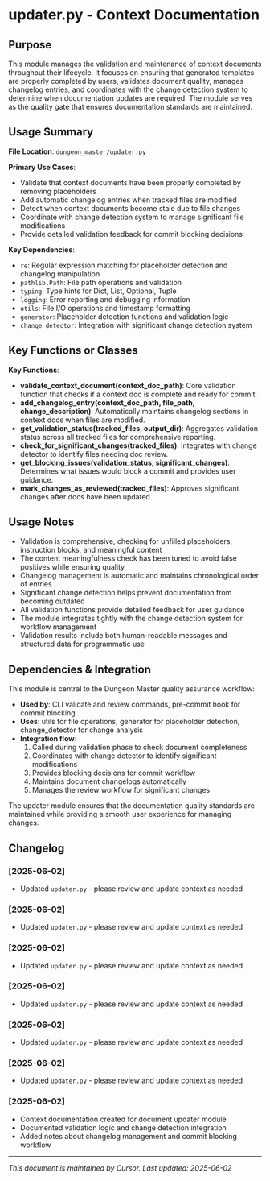 # updater.py - Context Documentation

## Purpose

This module manages the validation and maintenance of context documents throughout their lifecycle. It focuses on ensuring that generated templates are properly completed by users, validates document quality, manages changelog entries, and coordinates with the change detection system to determine when documentation updates are required. The module serves as the quality gate that ensures documentation standards are maintained.

## Usage Summary

**File Location**: `dungeon_master/updater.py`

**Primary Use Cases**:

- Validate that context documents have been properly completed by removing placeholders
- Add automatic changelog entries when tracked files are modified
- Detect when context documents become stale due to file changes
- Coordinate with change detection system to manage significant file modifications
- Provide detailed validation feedback for commit blocking decisions

**Key Dependencies**:

- `re`: Regular expression matching for placeholder detection and changelog manipulation
- `pathlib.Path`: File path operations and validation
- `typing`: Type hints for Dict, List, Optional, Tuple
- `logging`: Error reporting and debugging information
- `utils`: File I/O operations and timestamp formatting
- `generator`: Placeholder detection functions and validation logic
- `change_detector`: Integration with significant change detection system

## Key Functions or Classes

**Key Functions**:

- **validate_context_document(context_doc_path)**: Core validation function that checks if a context doc is complete and ready for commit.
- **add_changelog_entry(context_doc_path, file_path, change_description)**: Automatically maintains changelog sections in context docs when files are modified.
- **get_validation_status(tracked_files, output_dir)**: Aggregates validation status across all tracked files for comprehensive reporting.
- **check_for_significant_changes(tracked_files)**: Integrates with change detector to identify files needing doc review.
- **get_blocking_issues(validation_status, significant_changes)**: Determines what issues would block a commit and provides user guidance.
- **mark_changes_as_reviewed(tracked_files)**: Approves significant changes after docs have been updated.

## Usage Notes

- Validation is comprehensive, checking for unfilled placeholders, instruction blocks, and meaningful content
- The content meaningfulness check has been tuned to avoid false positives while ensuring quality
- Changelog management is automatic and maintains chronological order of entries
- Significant change detection helps prevent documentation from becoming outdated
- All validation functions provide detailed feedback for user guidance
- The module integrates tightly with the change detection system for workflow management
- Validation results include both human-readable messages and structured data for programmatic use

## Dependencies & Integration

This module is central to the Dungeon Master quality assurance workflow:

- **Used by**: CLI validate and review commands, pre-commit hook for commit blocking
- **Uses**: utils for file operations, generator for placeholder detection, change_detector for change analysis
- **Integration flow**:
  1. Called during validation phase to check document completeness
  2. Coordinates with change detector to identify significant modifications
  3. Provides blocking decisions for commit workflow
  4. Maintains document changelogs automatically
  5. Manages the review workflow for significant changes

The updater module ensures that the documentation quality standards are maintained while providing a smooth user experience for managing changes.

## Changelog

### [2025-06-02]
- Updated `updater.py` - please review and update context as needed

### [2025-06-02]
- Updated `updater.py` - please review and update context as needed

### [2025-06-02]
- Updated `updater.py` - please review and update context as needed

### [2025-06-02]
- Updated `updater.py` - please review and update context as needed

### [2025-06-02]
- Updated `updater.py` - please review and update context as needed

### [2025-06-02]
- Updated `updater.py` - please review and update context as needed

### [2025-06-02]

- Context documentation created for document updater module
- Documented validation logic and change detection integration
- Added notes about changelog management and commit blocking workflow
---

_This document is maintained by Cursor. Last updated: 2025-06-02_
